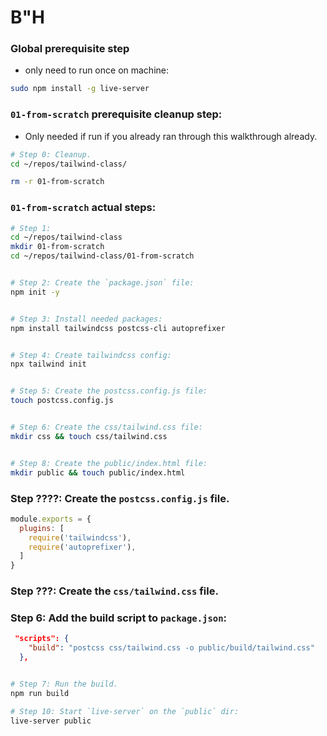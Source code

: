 # B"H




### Global prerequisite step 
- only need to run once on machine:

```sh
sudo npm install -g live-server
```


### **`01-from-scratch`** prerequisite cleanup step:
- Only needed if run if you already ran through this walkthrough already.

```sh
# Step 0: Cleanup. 
cd ~/repos/tailwind-class/

rm -r 01-from-scratch
```


### **`01-from-scratch`** actual steps:

```sh
# Step 1:
cd ~/repos/tailwind-class
mkdir 01-from-scratch
cd ~/repos/tailwind-class/01-from-scratch


# Step 2: Create the `package.json` file:
npm init -y


# Step 3: Install needed packages:
npm install tailwindcss postcss-cli autoprefixer


# Step 4: Create tailwindcss config:
npx tailwind init


# Step 5: Create the postcss.config.js file:
touch postcss.config.js


# Step 6: Create the css/tailwind.css file:
mkdir css && touch css/tailwind.css


# Step 8: Create the public/index.html file:
mkdir public && touch public/index.html
```


### Step ????: Create the `postcss.config.js` file.
```js
module.exports = {
  plugins: [
    require('tailwindcss'),
    require('autoprefixer'),
  ]
}
```

### Step ???: Create the `css/tailwind.css` file.

### Step 6: Add the build script to `package.json`:

```json
 "scripts": {
    "build": "postcss css/tailwind.css -o public/build/tailwind.css"
  },
```



```sh

# Step 7: Run the build.
npm run build

# Step 10: Start `live-server` on the `public` dir:
live-server public
```







